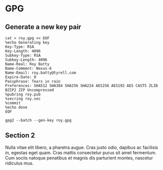 # GPG

## Generate a new key pair

```
cat > roy.gpg << EOF
%echo Generating key
Key-Type: RSA 
Key-Length: 4096
Subkey-Type: RSA 
Subkey-Length: 4096
Name-Real: Roy Batty
Name-Comment: Nexus-6
Name-Email: roy.batty@tyrell.com
Expire-Date: 0
Passphrase: Tears in rain
Preferences: SHA512 SHA384 SHA256 SHA224 AES256 AES192 AES CAST5 ZLIB BZIP2 ZIP Uncompressed
%pubring roy.pub
%secring roy.sec
%commit
%echo done
EOF
```

```
gpg2 --batch --gen-key roy.gpg
```


## Section 2

Nulla vitae elit libero, a pharetra augue. Cras justo odio, dapibus ac facilisis in, egestas eget quam. Cras mattis consectetur purus sit amet fermentum. Cum sociis natoque penatibus et magnis dis parturient montes, nascetur ridiculus mus.
